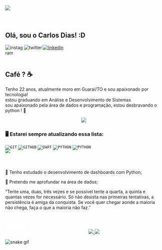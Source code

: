 <img align="right" width="550px" style="margin-top:-20px" src="https://i.ibb.co/0QBM271/png-transparent-brain-artificial-neural-network-deep-learning-neuron-artificial-intelligence-human-b.png">

</br>
</br>

<div dsplay="inline-block">
 
 <h2 align="left">Olá, sou o Carlos Dias! :D</h2>
 <a href="https://www.instagram.com/__carlos.dias/">
    <img align="left" width="60px" src="https://i.ibb.co/Pm3gpSS/icons8-instagram-logo-100.png" alt="instagram" style="vertical-align:top;">
  </a> 
  <a href="https://www.linkedin.com/in/carlos-dias-3213911a0/">
    <img align="left" width="60px" src="https://i.ibb.co/hgcMbwT/icons8-linkedin-logo-100.png" alt="twitter" style="vertical-align:top;">
  </a>
  <a href="">
    <img width="60px" src="https://i.ibb.co/nkCPSrW/icons8-twitter-logo-100.png" alt="linkedin" style="vertical-align:top;">
  </a>
</div>





</br>
</br>

## Café ? ☕

Tenho 22 anos, atualmente moro em Guaraí/TO e sou apaixonado por tecnologia! <br>estou graduando em Análise e Desenvolvimento de Sistemas <br>sou apaixonado pela área de dados e programação, estou desbravando o python ! 🐍

<p align="center">
  <img src=https://images-wixmp-ed30a86b8c4ca887773594c2.wixmp.com/f/82270e70-01a6-4570-8622-80a356bb7daa/d9s3qze-ad3eebda-f706-4e7c-b4a6-061ba32869cd.gif?token=eyJ0eXAiOiJKV1QiLCJhbGciOiJIUzI1NiJ9.eyJpc3MiOiJ1cm46YXBwOjdlMGQxODg5ODIyNjQzNzNhNWYwZDQxNWVhMGQyNmUwIiwic3ViIjoidXJuOmFwcDo3ZTBkMTg4OTgyMjY0MzczYTVmMGQ0MTVlYTBkMjZlMCIsImF1ZCI6WyJ1cm46c2VydmljZTpmaWxlLmRvd25sb2FkIl0sIm9iaiI6W1t7InBhdGgiOiIvZi84MjI3MGU3MC0wMWE2LTQ1NzAtODYyMi04MGEzNTZiYjdkYWEvZDlzM3F6ZS1hZDNlZWJkYS1mNzA2LTRlN2MtYjRhNi0wNjFiYTMyODY5Y2QuZ2lmIn1dXX0.6q2LsMwNd1Vuxd6wbykXGTKpL6z0T9Xnpa1_iuSnVWc>
</p>

### 🖥️ Estarei sempre atualizando essa lista:
<code><img width="40px" src="https://cdn.jsdelivr.net/gh/devicons/devicon/icons/git/git-original.svg" title = "GIT"/></code>
<code><img width="40px" src="https://cdn.jsdelivr.net/gh/devicons/devicon/icons/github/github-original.svg" title = "GITHUB"/></code>
<code><img width="40px" src="https://cdn.jsdelivr.net/gh/devicons/devicon/icons/dart/dart-original.svg" title = "DART"/></code>
<code><img width="40px" src="https://cdn.jsdelivr.net/gh/devicons/devicon/icons/python/python-original.svg" title = "PYTHON"/></code>
<code><img width="40px" src="https://cdn.jsdelivr.net/gh/devicons/devicon/icons/flutter/flutter-original.svg" title = "PYTHON"/></code>

<img align="right" width="550px" style="margin-top:-20px" src="https://cdn-images-1.medium.com/fit/t/1600/480/1*U45jQo1WplnCynD9NN6_AQ.gif">
</br>
</br>
<div display="inline-block">
 <p align="left">🐍 Tenho estudado o desenvolvimento de dashboards com Python;</p>
 <p align="left">🎲 Pretendo me aprofundar na área de dados;</p>
 <p align="left">“Tente uma, duas, três vezes e se possível tente a quarta, a quinta e quantas vezes for necessário. Só não desista nas primeiras tentativas, a persistência é amiga da conquista. Se você quer chegar aonde a maioria não chega, faça o que a maioria não faz.”</p>
</div>

</br>

<a href="https://www.instagram.com/__carlos.dias/" target="_blank"><img align="left" alt="Instagram" width="22px" src="https://github.com/Aakarsh-B/trying-repos/blob/master/insta.svg" />
<a href="https://twitter.com/__carlos_dias" target="_blank"><img align="left" alt="Twitter" width="22px" src="https://github.com/Aakarsh-B/trying-repos/blob/master/twitter.svg" />
<a href="https://www.linkedin.com/in/carlos-dias-3213911a0/" target="_blank"><img align="left" alt="LinkedIn" width="22px" src="https://github.com/Aakarsh-B/trying-repos/blob/master/linkedin.svg" />


##
<p align="center">
<a href="https://github.com/carlosdias-ctrl">
  <img height="180em" src="https://github-readme-stats.vercel.app/api/top-langs/?username=carlosdias-ctrl&layout=compact&langs_count=7&theme=dracula"/>
  <img height="180em" src="https://github-readme-stats.vercel.app/api?username=carlosdias-ctrl&show_icons=true&theme=dracula&include_all_commits=true&count_private=true"/>
</a>
</p>

 ![snake gif](https://github.com/carlosdias-ctrl/carlosdias-ctrl/blob/output/github-contribution-grid-snake.svg)
 
  
  


